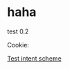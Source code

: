  <h1>haha</h1>
<div id="text">test 0.2</div>
<p> Cookie: </p>
<div id="cookie"></div>

<script>
 document.getElementById("cookie").innerHTML = document.cookie;
</script>

<a href="intent://scan/#Intent;component=com.instacart.client/com.instacart.client.ICMainActivity;end">Test intent scheme</a>
